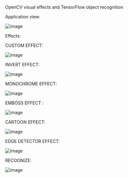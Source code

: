 OpenCV visual effects and TensorFlow object recognition

Application view:

![image](https://user-images.githubusercontent.com/86245727/123008418-20f1e180-d3bb-11eb-9f7d-3230fe80e7e0.png)


Effects:

CUSTOM EFFECT:

![image](https://user-images.githubusercontent.com/86245727/123008494-3f57dd00-d3bb-11eb-8b54-62410b129162.png)

INVERT EFFECT:

![image](https://user-images.githubusercontent.com/86245727/123008527-4c74cc00-d3bb-11eb-9a88-8f942f8f2857.png)

MONOCHROME EFFECT:

![image](https://user-images.githubusercontent.com/86245727/123008558-5dbdd880-d3bb-11eb-835e-733d46ef4176.png)

EMBOSS EFFECT :

![image](https://user-images.githubusercontent.com/86245727/123008598-71693f00-d3bb-11eb-814d-9386d06e973a.png)

CARTOON EFFECT:

![image](https://user-images.githubusercontent.com/86245727/123008632-8514a580-d3bb-11eb-9f05-515c9c5fc3b9.png)

EDGE DETECTOR EFFECT:

![image](https://user-images.githubusercontent.com/86245727/123008710-ad040900-d3bb-11eb-8772-bd2f3b6c212f.png)

RECOGNIZE:

![image](https://user-images.githubusercontent.com/86245727/123008772-c9a04100-d3bb-11eb-84d6-c2326ea218dc.png)
